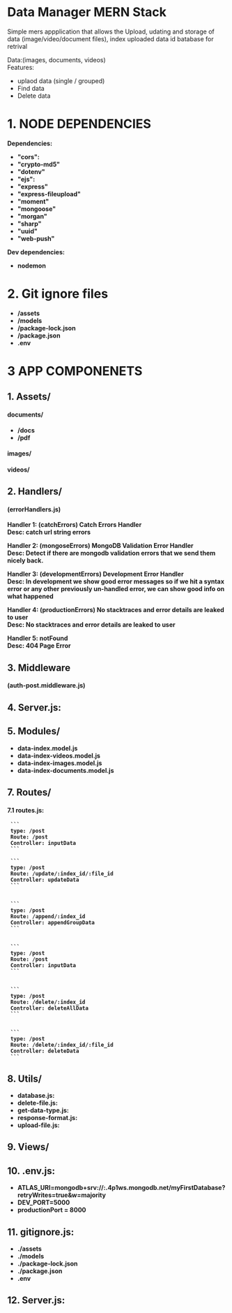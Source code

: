 # Data Manager MERN Stack
<p>
    Simple mers appplication that allows the Upload, udating and storage of data (image/video/document files), index uploaded data id batabase for retrival 
</p>
Data:(images, documents, videos) <br>
Features: <br>

+ uplaod data (single / grouped)
+ Find data
+ Delete data



# 1. NODE DEPENDENCIES 
<p>

<b>Dependencies:<b>

+ "cors":
+ "crypto-md5"
+ "dotenv"
+ "ejs":
+ "express"
+ "express-fileupload"
+ "moment"
+ "mongoose"
+ "morgan"
+ "sharp"
+ "uuid"
+ "web-push"

<b>Dev dependencies:<b> 

+ nodemon

</p>

# 2. Git ignore files 
+ /assets
+ /models
+ /package-lock.json
+ /package.json
+ .env





# 3 APP COMPONENETS 

## 1. Assets/
#### documents/ 
+ /docs 
+ /pdf 
   
#### images/
#### videos/
    
## 2. Handlers/
#### (errorHandlers.js)
    
Handler 1: (catchErrors) Catch Errors Handler <br>
Desc:  catch url string errors
    
Handler 2: (mongoseErrors) MongoDB Validation Error Handler <br>
Desc:  Detect if there are mongodb validation errors that we send them nicely back.
    
Handler 3:  (developmentErrors) Development Error Handler <br>
Desc:  In development we show good error messages so if we hit a syntax error or any other previously un-handled error, we can show good info on what happened

Handler 4:  (productionErrors) No stacktraces and error details are leaked to user <br>
Desc:  No stacktraces and error details are leaked to user

Handler 5:  notFound <br>
Desc:   404 Page Error
    
    
## 3. Middleware
####  (auth-post.middleware.js)
    
## 4. Server.js:
    
## 5. Modules/
+ data-index.model.js
+ data-index-videos.model.js
+ data-index-images.model.js
+ data-index-documents.model.js
   
## 7. Routes/
#### 7.1 routes.js:
    
     ```
     type: /post
     Route: /post
     Controller: inputData
     ```
    
     ```
     type: /post
     Route: /update/:index_id/:file_id
     Controller: updateData
     ```
    
    
     ```
     type: /post
     Route: /append/:index_id
     Controller: appendGroupData
     ```
    
    
     ```
     type: /post
     Route: /post
     Controller: inputData
     ```
    
    
     ```
     type: /post
     Route: /delete/:index_id
     Controller: deleteAllData
     ```
    
    
     ```
     type: /post
     Route: /delete/:index_id/:file_id
     Controller: deleteData
     ```
    
## 8. Utils/
+ database.js:
+ delete-file.js:
+ get-data-type.js:
+ response-format.js:
+ upload-file.js:
    
## 9. Views/
    
## 10. .env.js:   
+ ATLAS_URI=mongodb+srv://<UserName>:<password>.4p1ws.mongodb.net/myFirstDatabase?retryWrites=true&w=majority
+ DEV_PORT=5000
+ productionPort = 8000

      
      
## 11. gitignore.js:
+ ./assets
+ ./models
+ ./package-lock.json
+ ./package.json
+ .env
    
## 12. Server.js:







